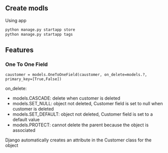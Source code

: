 

## Create modls
Using app
```python
python manage.py startapp store
python manage.py startapp tags
```

## Features
### One To One Field
`caustomer = models.OneToOneField(caustomer, on_delete=models.?, primary_key=[True,False])`

on_delete:
- models.CASCADE: delete when customer is deleted
- models.SET_NULL: object not deleted, Customer field is set to null when customer is deleted 
- models.SET_DEFAULT: object not deleted, Customer field is set to a default value
- models.PROTECT: cannot delete the parent because the object is associated

Django automatically creates an attribute in the Customer class for the object